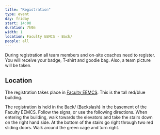 ```yaml
---
title: "Registration"
type: event
day: friday
start: 14:00
duration: 7h0m
width: 1
location: Faculty EEMCS - Back/
people: all
---
```


During registration all team members and on-site coaches need to register. You will receive your badge, T-shirt and goodie bag. Also, a team picture will be taken.

## Location
The registration takes place in [Faculty EEMCS](https://map.tudelftcampus.nl/poi/elektrotechniek-wiskunde-en-informatica-ewi/).
This is the tall red/blue building.

The registration is held in the Back/ (Backslash) in the basement of the Faculty EEMCS.
Follow the signs, or use the following directions. 
When entering the building, walk towards the elevators and take the stairs down on the right hand side.
At the bottom of the stairs go right through two red sliding doors.
Walk around the green cage and turn right. 

 
